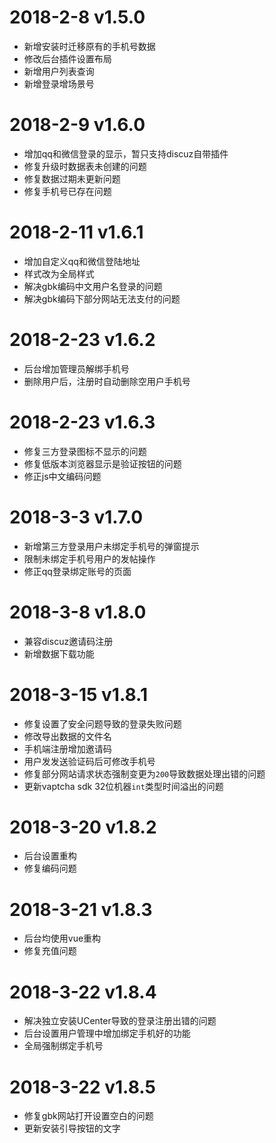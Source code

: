 # 2018-2-8 v1.5.0
- 新增安装时迁移原有的手机号数据
- 修改后台插件设置布局
- 新增用户列表查询
- 新增登录增场景号

# 2018-2-9 v1.6.0
- 增加qq和微信登录的显示，暂只支持discuz自带插件
- 修复升级时数据表未创建的问题
- 修复数据过期未更新问题
- 修复手机号已存在问题

# 2018-2-11 v1.6.1
- 增加自定义qq和微信登陆地址
- 样式改为全局样式
- 解决gbk编码中文用户名登录的问题
- 解决gbk编码下部分网站无法支付的问题

# 2018-2-23 v1.6.2
- 后台增加管理员解绑手机号
- 删除用户后，注册时自动删除空用户手机号

# 2018-2-23 v1.6.3
- 修复三方登录图标不显示的问题
- 修复低版本浏览器显示是验证按钮的问题
- 修正js中文编码问题

# 2018-3-3 v1.7.0 
- 新增第三方登录用户未绑定手机号的弹窗提示
- 限制未绑定手机号用户的发帖操作
- 修正qq登录绑定账号的页面

# 2018-3-8 v1.8.0
- 兼容discuz邀请码注册
- 新增数据下载功能

# 2018-3-15 v1.8.1
- 修复设置了安全问题导致的登录失败问题
- 修改导出数据的文件名
- 手机端注册增加邀请码
- 用户发发送验证码后可修改手机号
- 修复部分网站请求状态强制变更为`200`导致数据处理出错的问题
- 更新vaptcha sdk 32位机器`int`类型时间溢出的问题

# 2018-3-20 v1.8.2
- 后台设置重构
- 修复编码问题

# 2018-3-21 v1.8.3
- 后台均使用vue重构
- 修复充值问题

# 2018-3-22 v1.8.4
- 解决独立安装UCenter导致的登录注册出错的问题
- 后台设置用户管理中增加绑定手机好的功能
- 全局强制绑定手机号

# 2018-3-22 v1.8.5
- 修复gbk网站打开设置空白的问题
- 更新安装引导按钮的文字